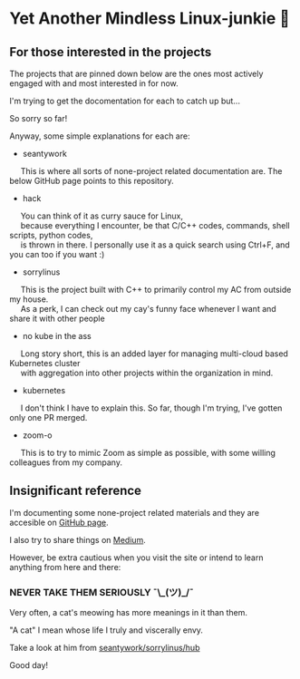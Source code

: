 # Yet Another Mindless Linux-junkie :zany_face:


## For those interested in the projects

The projects that are pinned down below are the ones most actively engaged with and most interested in for now.

I'm trying to get the docomentation for each to catch up but...

So sorry so far!

Anyway, some simple explanations for each are:

- seantywork 

&nbsp;&nbsp;&nbsp;&nbsp; This is where all sorts of none-project related documentation are. The below GitHub page points to this repository.

- hack

&nbsp;&nbsp;&nbsp;&nbsp; You can think of it as curry sauce for Linux, </br> 
&nbsp;&nbsp;&nbsp;&nbsp; because everything I encounter, be that C/C++ codes, commands, shell scripts, python codes, </br>
&nbsp;&nbsp;&nbsp;&nbsp; is thrown in there. I personally use it as a quick search using Ctrl+F, and you can too if you want :)


- sorrylinus

&nbsp;&nbsp;&nbsp;&nbsp; This is the project built with C++ to primarily control my AC from outside my house. </br>
&nbsp;&nbsp;&nbsp;&nbsp; As a perk, I can check out my cay's funny face whenever I want and share it with other people


- no kube in the ass

&nbsp;&nbsp;&nbsp;&nbsp; Long story short, this is an added layer for managing multi-cloud based Kubernetes cluster </br>
&nbsp;&nbsp;&nbsp;&nbsp; with aggregation into other projects within the organization in mind. 


- kubernetes

&nbsp;&nbsp;&nbsp;&nbsp; I don't think I have to explain this. So far, though I'm trying, I've gotten only one PR merged. 


- zoom-o

&nbsp;&nbsp;&nbsp;&nbsp; This is to try to mimic Zoom as simple as possible, with some willing colleagues from my company.


## Insignificant reference

I'm documenting some none-project related materials and they are accesible on [GitHub page](https://seantywork.github.io/seantywork).

I also try to share things on [Medium](https://medium.com/@seantywork).

However, be extra cautious when you visit the site or intend to learn anything from here and there:

### NEVER TAKE THEM SERIOUSLY ¯\\\_(ツ)_/¯ 

Very often, a cat's meowing has more meanings in it than them.

"A cat" I mean whose life I truly and viscerally envy.

Take a look at him from [seantywork/sorrylinus/hub](https://feebdaed.xyz/)

Good day!





